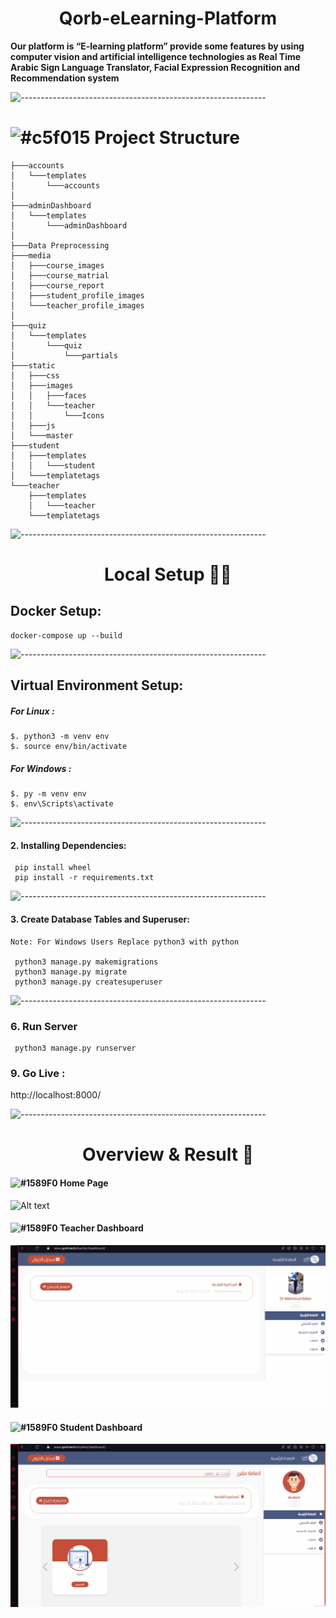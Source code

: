 <h1 align="center">Qorb-eLearning-Platform</h1>

<b>
Our platform is “E-learning platform” provide some features by using computer vision and artificial intelligence
technologies as Real Time Arabic Sign Language Translator, Facial Expression Recognition and Recommendation system
</b>

![-------------------------------------------------------------](https://raw.githubusercontent.com/andreasbm/readme/master/assets/lines/rainbow.png)

# ![#c5f015](https://via.placeholder.com/15/c5f015/000000?text=+) Project Structure



```
├───accounts
│   └───templates
│       └───accounts
│   
├───adminDashboard
│   └───templates
│       └───adminDashboard
│
├───Data Preprocessing
├───media
│   ├───course_images
│   ├───course_matrial
│   ├───course_report
│   ├───student_profile_images
│   └───teacher_profile_images
│
├───quiz
│   └───templates
│       └───quiz
│           └───partials
├───static
│   ├───css
│   ├───images
│   │   ├───faces
│   │   └───teacher
│   │       └───Icons
│   ├───js
│   └───master
├───student
│   ├───templates
│   │   └───student
│   └───templatetags
└───teacher
    ├───templates
    │   └───teacher
    └───templatetags
```

![-------------------------------------------------------------](https://raw.githubusercontent.com/andreasbm/readme/master/assets/lines/rainbow.png)
<h1 align="center"> Local Setup 👨‍💻 </h1>

## Docker Setup:

```
docker-compose up --build
```

![-------------------------------------------------------------](https://raw.githubusercontent.com/andreasbm/readme/master/assets/lines/rainbow.png)

## Virtual Environment Setup:

##### For Linux :

```
$. python3 -m venv env
$. source env/bin/activate
```

##### For Windows :

```
$. py -m venv env
$. env\Scripts\activate
```

![-------------------------------------------------------------](https://raw.githubusercontent.com/andreasbm/readme/master/assets/lines/rainbow.png)

#### 2. Installing Dependencies:

```
 pip install wheel
 pip install -r requirements.txt
```

![-------------------------------------------------------------](https://raw.githubusercontent.com/andreasbm/readme/master/assets/lines/rainbow.png)

#### 3. Create Database Tables and Superuser:

```
Note: For Windows Users Replace python3 with python

 python3 manage.py makemigrations
 python3 manage.py migrate
 python3 manage.py createsuperuser
```

![-------------------------------------------------------------](https://raw.githubusercontent.com/andreasbm/readme/master/assets/lines/rainbow.png)

### 6. Run Server

```
 python3 manage.py runserver
```

### 9. Go Live :

http://localhost:8000/

![-------------------------------------------------------------](https://raw.githubusercontent.com/andreasbm/readme/master/assets/lines/rainbow.png)
<h1 align="center"> Overview & Result 🚧 </h1>

#### ![#1589F0](https://github.com/twbs/icons/blob/main/icons/arrow-down-circle.svg) Home Page
![Alt text](https://github.com/qorb-tech/Qorb-eLearning-Platform/blob/production/Qorb-eLearning-Platform/index.gif)
#### ![#1589F0](https://github.com/twbs/icons/blob/main/icons/arrow-down-circle.svg) Teacher Dashboard
![Alt text](https://github.com/qorb-tech/Qorb-eLearning-Platform/blob/production/Qorb-eLearning-Platform/teacher.gif)
#### ![#1589F0](https://github.com/twbs/icons/blob/main/icons/arrow-down-circle.svg) Student Dashboard
![Alt text](https://github.com/qorb-tech/Qorb-eLearning-Platform/blob/production/Qorb-eLearning-Platform/student.gif)

